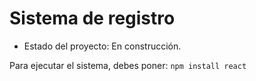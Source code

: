 <h1>Sistema de registro</h1>

- Estado del proyecto: En construcción.

Para ejecutar el sistema, debes poner: 
```npm install react```
